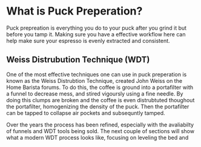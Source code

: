 # What is Puck Preperation?

Puck prepreation is everything you do to your puck after you grind it but before you tamp it. Making sure you have a effective workflow here can help make sure your espresso is evenly extracted and consistent.  

## Weiss Distrubution Technique (WDT)

One of the most effective techniques one can use in puck preperation is known as the Weiss Distrubtion Technique, created John Weiss on the Home Barista forums. 
To do this, the coffee is ground into a portafilter with a funnel to decrease mess, and stired vigoursly using a fine needle. By doing this clumps are broken and the coffee is even distrubtuted thoughout the portafilter, homogenizing the density of the puck. Then the portafilter can be tapped to collapse air pockets and subsequntly tamped.

Over the years the process has been refined, especially with the avaliabilty of funnels and WDT tools being sold. The next couple of sections will show what a modern WDT process looks like, focusing on leveling the bed and  

